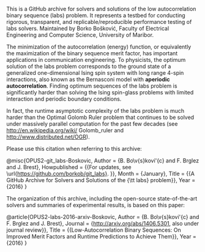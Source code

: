 This is a GitHub archive for solvers and solutions of the low autocorrelation binary sequence (labs) problem. 
It represents a testbed for conducting rigorous, transparent, and replicable/reproducible performance testing of
labs solvers. Maintained by Borko Bošković, Faculty of Electrical Engineering and Computer Science,
University of Maribor.

The minimization of the autocorrelation (energy) function, or equivalently the maximization of the binary 
sequence merit factor, has important applications in communication engineering. To physicists, the optimum
solution of the labs problem corresponds to the ground state of a generalized one-dimensional Ising spin system
with long range 4-spin interactions, also known as the Bernasconi model with **aperiodic autocorrelation**. 
Finding optimum sequences of the labs problem is significantly harder than solving the Ising spin-glass problems
with limited interaction and periodic boundary conditions. 

In fact, the runtime asymptotic complexity of the labs problem is much harder than the Optimal Golomb Ruler problem
that continues to be solved under massively parallel computation for the past few decades 
(see http://en.wikipedia.org/wiki/ Golomb_ruler and http://www.distributed.net/OGR).

Please use this citation when referring to this archive:

@misc{OPUS2-git_labs-Boskovic,
	Author = {B. Bo\v{s}kovi\'{c} and F. Brglez and J. Brest},
	Howpublished = {{For updates, see \url{https://github.com/borkob/git_labs}. }},
	Month = {January},
	Title = {{A GitHub Archive for Solvers and Solutions of the {\tt labs} problem}},
	Year = {2016}
}

The organization of this archive, including the open-source state-of-the-art solvers and summaries of experimental results,
is based on this paper:

@article{OPUS2-labs-2016-arxiv-Boskovic,
	Author = {B. Bo\v{s}kovi\'{c} and F. Brglez and J. Brest},
	Journal = {http://arxiv.org/abs/1406.5301, also under journal review}},
	Title = {{Low-Autocorrelation Binary Sequences: On Improved Merit Factors and Runtime Predictions to Achieve Them}},
	Year = {2016}
}

